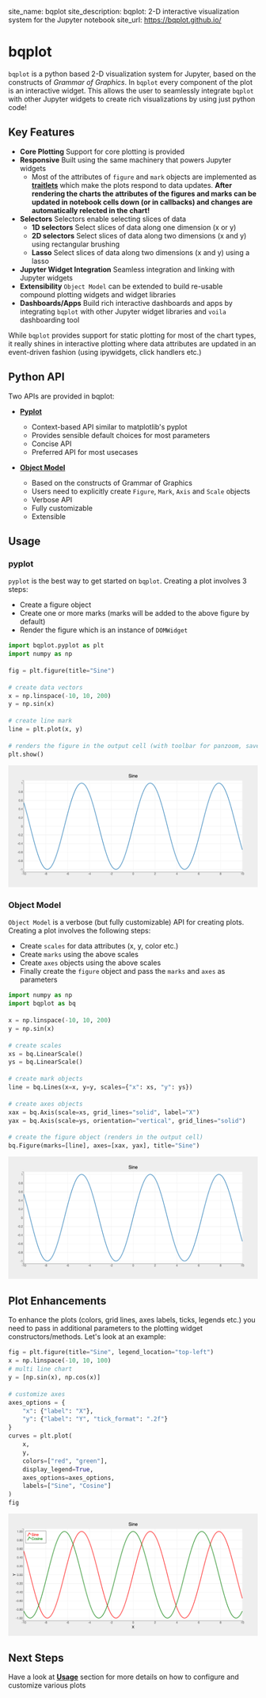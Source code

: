 site_name: bqplot
site_description: bqplot: 2-D interactive visualization system for the Jupyter notebook
site_url: https://bqplot.github.io/

# bqplot

`bqplot` is a python based 2-D visualization system for Jupyter, based on the constructs of _Grammar of Graphics_. In `bqplot` every component of the plot is an interactive widget. This allows the user to seamlessly integrate `bqplot` with other Jupyter widgets to create rich visualizations by using just python code!

## Key Features

* __Core Plotting__ Support for core plotting is provided
* __Responsive__ Built using the same machinery that powers Jupyter widgets
    * Most of the attributes of `figure` and `mark` objects are implemented as [__traitlets__](https://traitlets.readthedocs.io/en/stable/) which make the plots respond to data updates. __After rendering the charts the attributes of the figures and marks can be updated in notebook cells down (or in callbacks) and changes are automatically relected in the chart!__
* __Selectors__ Selectors enable selecting slices of data
    * __1D selectors__ Select slices of data along one dimension (x or y)
    * __2D selectors__ Select slices of data along two dimensions (x and y) using rectangular brushing
    * __Lasso__ Select slices of data along two dimensions (x and y) using a lasso
* __Jupyter Widget Integration__ Seamless integration and linking with Jupyter widgets
* __Extensibility__ `Object Model` can be extended to build re-usable compound plotting widgets and widget libraries
* __Dashboards/Apps__ Build rich interactive dashboards and apps by integrating `bqplot` with other Jupyter widget libraries and `voila` dashboarding tool

While `bqplot` provides support for static plotting for most of the chart types, it really shines in interactive plotting where data attributes are updated in an event-driven fashion (using ipywidgets, click handlers etc.)

## Python API
Two APIs are provided in bqplot:

* [__Pyplot__](usage/pyplot.md)
    * Context-based API similar to matplotlib's pyplot
    * Provides sensible default choices for most parameters
    * Concise API
    * Preferred API for most usecases

* [__Object Model__](usage/object-model.md)
    * Based on the constructs of Grammar of Graphics
    * Users need to explicitly create `Figure`, `Mark`, `Axis` and `Scale` objects
    * Verbose API
    * Fully customizable
    * Extensible


## Usage

### __pyplot__

`pyplot` is the best way to get started on `bqplot`. Creating a plot involves 3 steps:

  * Create a figure object
  * Create one or more marks (marks will be added to the above figure by default)
  * Render the figure which is an instance of `DOMWidget`

```py
import bqplot.pyplot as plt
import numpy as np

fig = plt.figure(title="Sine")

# create data vectors
x = np.linspace(-10, 10, 200)
y = np.sin(x)

# create line mark
line = plt.plot(x, y)

# renders the figure in the output cell (with toolbar for panzoom, save etc.)
plt.show()
```
![plot](assets/images/bqplot-image1.png)

### __Object Model__

`Object Model` is a verbose (but fully customizable) API for creating plots. Creating a plot involves the following steps:

* Create `scales` for data attributes (x, y, color etc.)
* Create `marks` using the above scales
* Create `axes` objects using the above scales
* Finally create the `figure` object and pass the `marks` and `axes` as parameters

```py
import numpy as np
import bqplot as bq

x = np.linspace(-10, 10, 200)
y = np.sin(x)

# create scales
xs = bq.LinearScale()
ys = bq.LinearScale()

# create mark objects
line = bq.Lines(x=x, y=y, scales={"x": xs, "y": ys})

# create axes objects
xax = bq.Axis(scale=xs, grid_lines="solid", label="X")
yax = bq.Axis(scale=ys, orientation="vertical", grid_lines="solid")

# create the figure object (renders in the output cell)
bq.Figure(marks=[line], axes=[xax, yax], title="Sine")
```
![plot](assets/images/bqplot-image1.png)

## Plot Enhancements
To enhance the plots (colors, grid lines, axes labels, ticks, legends etc.) you need to pass in additional parameters to the plotting widget constructors/methods. Let's look at an example:

```py hl_lines="1 7 8 9 10 14 15 16 17"
fig = plt.figure(title="Sine", legend_location="top-left")
x = np.linspace(-10, 10, 100)
# multi line chart
y = [np.sin(x), np.cos(x)]

# customize axes
axes_options = {
    "x": {"label": "X"},
    "y": {"label": "Y", "tick_format": ".2f"}
}
curves = plt.plot(
    x,
    y,
    colors=["red", "green"],
    display_legend=True,
    axes_options=axes_options,
    labels=["Sine", "Cosine"]
)
fig
```
![plot](assets/images/bqplot-image2.png)

## Next Steps
Have a look at [__Usage__](usage/pyplot.md) section for more details on how to configure and customize various plots